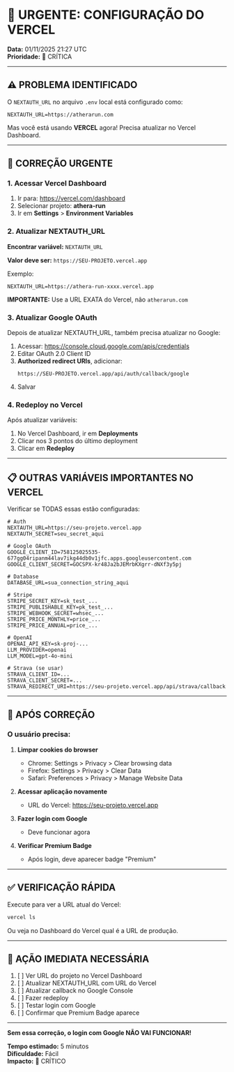 # 🚨 URGENTE: CONFIGURAÇÃO DO VERCEL

**Data:** 01/11/2025 21:27 UTC  
**Prioridade:** 🔴 CRÍTICA

---

## ⚠️ PROBLEMA IDENTIFICADO

O `NEXTAUTH_URL` no arquivo `.env` local está configurado como:
```
NEXTAUTH_URL=https://atherarun.com
```

Mas você está usando **VERCEL** agora! Precisa atualizar no Vercel Dashboard.

---

## 🔧 CORREÇÃO URGENTE

### 1. Acessar Vercel Dashboard

1. Ir para: https://vercel.com/dashboard
2. Selecionar projeto: **athera-run**
3. Ir em **Settings** > **Environment Variables**

### 2. Atualizar NEXTAUTH_URL

**Encontrar variável:** `NEXTAUTH_URL`

**Valor deve ser:** `https://SEU-PROJETO.vercel.app`

Exemplo:
```
NEXTAUTH_URL=https://athera-run-xxxx.vercel.app
```

**IMPORTANTE:** Use a URL EXATA do Vercel, não `atherarun.com`

### 3. Atualizar Google OAuth

Depois de atualizar NEXTAUTH_URL, também precisa atualizar no Google:

1. Acessar: https://console.cloud.google.com/apis/credentials
2. Editar OAuth 2.0 Client ID
3. **Authorized redirect URIs**, adicionar:
   ```
   https://SEU-PROJETO.vercel.app/api/auth/callback/google
   ```
4. Salvar

### 4. Redeploy no Vercel

Após atualizar variáveis:
1. No Vercel Dashboard, ir em **Deployments**
2. Clicar nos 3 pontos do último deployment
3. Clicar em **Redeploy**

---

## 📋 OUTRAS VARIÁVEIS IMPORTANTES NO VERCEL

Verificar se TODAS essas estão configuradas:

```env
# Auth
NEXTAUTH_URL=https://seu-projeto.vercel.app
NEXTAUTH_SECRET=seu_secret_aqui

# Google OAuth
GOOGLE_CLIENT_ID=758125025535-677gg04ripanm44lav7ikg44db0v1jfc.apps.googleusercontent.com
GOOGLE_CLIENT_SECRET=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

# Database
DATABASE_URL=sua_connection_string_aqui

# Stripe
STRIPE_SECRET_KEY=sk_test_...
STRIPE_PUBLISHABLE_KEY=pk_test_...
STRIPE_WEBHOOK_SECRET=whsec_...
STRIPE_PRICE_MONTHLY=price_...
STRIPE_PRICE_ANNUAL=price_...

# OpenAI
OPENAI_API_KEY=sk-proj-...
LLM_PROVIDER=openai
LLM_MODEL=gpt-4o-mini

# Strava (se usar)
STRAVA_CLIENT_ID=...
STRAVA_CLIENT_SECRET=...
STRAVA_REDIRECT_URI=https://seu-projeto.vercel.app/api/strava/callback
```

---

## 🎯 APÓS CORREÇÃO

### O usuário precisa:

1. **Limpar cookies do browser**
   - Chrome: Settings > Privacy > Clear browsing data
   - Firefox: Settings > Privacy > Clear Data
   - Safari: Preferences > Privacy > Manage Website Data

2. **Acessar aplicação novamente**
   - URL do Vercel: https://seu-projeto.vercel.app

3. **Fazer login com Google**
   - Deve funcionar agora

4. **Verificar Premium Badge**
   - Após login, deve aparecer badge "Premium"

---

## ✅ VERIFICAÇÃO RÁPIDA

Execute para ver a URL atual do Vercel:

```bash
vercel ls
```

Ou veja no Dashboard do Vercel qual é a URL de produção.

---

## 🔴 AÇÃO IMEDIATA NECESSÁRIA

1. [ ] Ver URL do projeto no Vercel Dashboard
2. [ ] Atualizar NEXTAUTH_URL com URL do Vercel
3. [ ] Atualizar callback no Google Console
4. [ ] Fazer redeploy
5. [ ] Testar login com Google
6. [ ] Confirmar que Premium Badge aparece

---

**Sem essa correção, o login com Google NÃO VAI FUNCIONAR!**

**Tempo estimado:** 5 minutos  
**Dificuldade:** Fácil  
**Impacto:** 🔴 CRÍTICO
